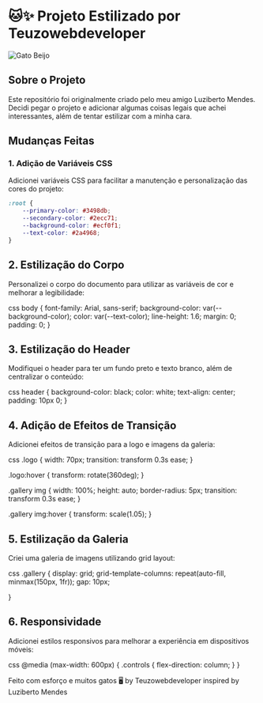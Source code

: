 # 🐱✨ Projeto Estilizado por Teuzowebdeveloper

![Gato Beijo](https://media.tenor.com/o_5RQarGvJ0AAAAM/kiss.gif)

## Sobre o Projeto

Este repositório foi originalmente criado pelo meu amigo Luziberto Mendes. Decidi pegar o projeto e adicionar algumas coisas legais que achei interessantes, além de tentar estilizar com a minha cara.

## Mudanças Feitas

### 1. Adição de Variáveis CSS
Adicionei variáveis CSS para facilitar a manutenção e personalização das cores do projeto:
```css
:root {
    --primary-color: #3498db;
    --secondary-color: #2ecc71;
    --background-color: #ecf0f1;
    --text-color: #2a4968;
}
```

## 2. Estilização do Corpo
Personalizei o corpo do documento para utilizar as variáveis de cor e melhorar a legibilidade:


css
body {
    font-family: Arial, sans-serif;
    background-color: var(--background-color);
    color: var(--text-color);
    line-height: 1.6;
    margin: 0;
    padding: 0;
}
## 3. Estilização do Header
Modifiquei o header para ter um fundo preto e texto branco, além de centralizar o conteúdo:


css
header {
    background-color: black;
    color: white;
    text-align: center;
    padding: 10px 0;
}
## 4. Adição de Efeitos de Transição
Adicionei efeitos de transição para a logo e imagens da galeria:


css
.logo {
    width: 70px;
    transition: transform 0.3s ease;
}

.logo:hover {
    transform: rotate(360deg);
}

.gallery img {
    width: 100%;
    height: auto;
    border-radius: 5px;
    transition: transform 0.3s ease;
}

.gallery img:hover {
    transform: scale(1.05);
}
## 5. Estilização da Galeria
Criei uma galeria de imagens utilizando grid layout:


css
.gallery {
    display: grid;
    grid-template-columns: repeat(auto-fill, minmax(150px, 1fr));
    gap: 10px;
    
}


## 6. Responsividade
Adicionei estilos responsivos para melhorar a experiência em dispositivos móveis:


css
@media (max-width: 600px) {
    .controls {
        flex-direction: column;
    }
}

Feito com esforço e muitos gatos 🖥️ by Teuzowebdeveloper inspired by Luziberto Mendes
